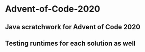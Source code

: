# Advent-of-Code-2020
## Java scratchwork for Advent of Code 2020
## Testing runtimes for each solution as well
